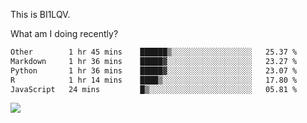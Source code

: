 This is BI1LQV.

What am I doing recently?

<!--START_SECTION:waka-->

```txt
Other        1 hr 45 mins    ██████▒░░░░░░░░░░░░░░░░░░   25.37 %
Markdown     1 hr 36 mins    █████▓░░░░░░░░░░░░░░░░░░░   23.27 %
Python       1 hr 36 mins    █████▓░░░░░░░░░░░░░░░░░░░   23.07 %
R            1 hr 14 mins    ████▒░░░░░░░░░░░░░░░░░░░░   17.80 %
JavaScript   24 mins         █▒░░░░░░░░░░░░░░░░░░░░░░░   05.81 %
```

<!--END_SECTION:waka-->

<img src="https://github-readme-stats.vercel.app/api?username=bi1lqv&show_icons=true&count_private=true">
